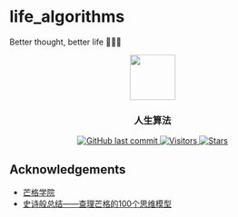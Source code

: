 # life_algorithms
Better thought, better life 🤣😊😘

<p align="center">
    <img width="80" src="https://gitee.com/szj2ys/Pictures/raw/master/logo/vegetables.png"/>
</p>

<h3 align="center">
    <p>人生算法</p>
</h3>

<p align="center">
    <a href="https://github.com/szj2ys/life_algorithms">
        <img src="https://img.shields.io/github/last-commit/szj2ys/life_algorithms?color=blue" alt="GitHub last commit"/>
    </a>
    <a href="https://github.com/szj2ys/life_algorithms">
        <img src="https://visitor-badge.glitch.me/badge?page_id=szj2ys.life_algorithms" alt="Visitors"/>
    </a>
    <a href="https://github.com/szj2ys/life_algorithms">
        <img src="https://img.shields.io/github/stars/szj2ys/life_algorithms?style=social" alt="Stars"/>
    </a>
</p>

## Acknowledgements
- [芒格学院](https://www.madewill.com)
- [史诗般总结——查理芒格的100个思维模型](https://www.madewill.com/thinking-model/100-mental-models.html)


